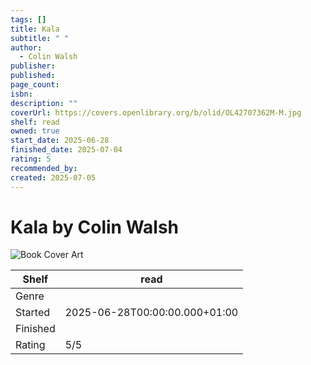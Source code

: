 ```yaml
---
tags: []
title: Kala
subtitle: " "
author:
  - Colin Walsh
publisher: 
published: 
page_count: 
isbn: 
description: ""
coverUrl: https://covers.openlibrary.org/b/olid/OL42707362M-M.jpg
shelf: read
owned: true
start_date: 2025-06-28
finished_date: 2025-07-04
rating: 5
recommended_by: 
created: 2025-07-05
---
```


# Kala by Colin Walsh

![Book Cover Art](https://covers.openlibrary.org/b/olid/OL42707362M-M.jpg)

| Shelf | read |
| --- | --- |
| Genre |  |
| Started | 2025-06-28T00:00:00.000+01:00 |
| Finished |  |
| Rating | 5/5 |


